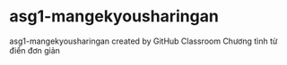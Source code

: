 # asg1-mangekyousharingan
asg1-mangekyousharingan created by GitHub Classroom
Chương tình từ điển đơn giản

